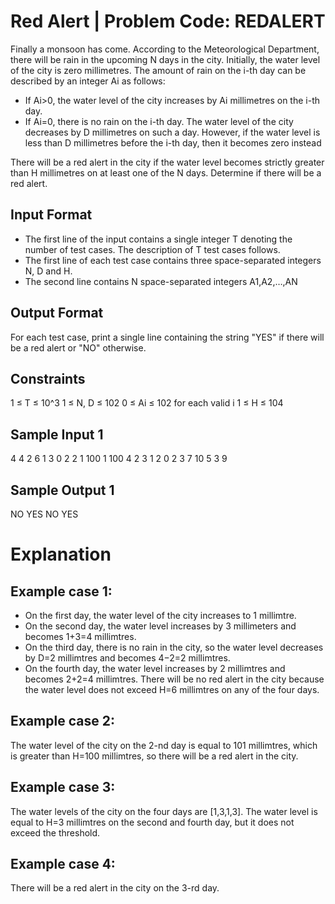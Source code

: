 # Red Alert | Problem Code: REDALERT

Finally a monsoon has come. According to the Meteorological Department, there will be rain in the upcoming N days in the city. Initially, the water level of the city is zero millimetres. The amount of rain on the i-th day can be described by an integer Ai as follows:

- If Ai>0, the water level of the city increases by Ai millimetres on the i-th day.
- If Ai=0, there is no rain on the i-th day. The water level of the city decreases by D millimetres on such a day. However, if the water level is less than D millimetres before the i-th day, then it becomes zero instead

There will be a red alert in the city if the water level becomes strictly greater than H millimetres on at least one of the N days. Determine if there will be a red alert.

## Input Format

- The first line of the input contains a single integer T denoting the number of test cases. The description of T test cases follows.
- The first line of each test case contains three space-separated integers N, D and H.
- The second line contains N space-separated integers A1,A2,…,AN

## Output Format

For each test case, print a single line containing the string "YES" if there will be a red alert or "NO" otherwise.

## Constraints
1 ≤ T ≤ 10^3 
1 ≤ N, D ≤ 102
0 ≤ Ai ≤ 102 for each valid i
1 ≤ H ≤ 104

## Sample Input 1 
4
4 2 6
1 3 0 2
2 1 100
1 100
4 2 3
1 2 0 2
3 7 10
5 3 9 

## Sample Output 1 
NO
YES
NO
YES

# Explanation
## Example case 1:

- On the first day, the water level of the city increases to 1 millimtre.
- On the second day, the water level increases by 3 millimeters and becomes 1+3=4 millimtres.
- On the third day, there is no rain in the city, so the water level decreases by D=2 millimtres and becomes 4−2=2 millimtres.
- On the fourth day, the water level increases by 2 millimtres and becomes 2+2=4 millimtres.
There will be no red alert in the city because the water level does not exceed H=6 millimtres on any of the four days.

## Example case 2: 
The water level of the city on the 2-nd day is equal to 101 millimtres, which is greater than H=100 millimtres, so there will be a red alert in the city.

## Example case 3:
The water levels of the city on the four days are [1,3,1,3]. The water level is equal to H=3 millimtres on the second and fourth day, but it does not exceed the threshold.

## Example case 4: 
There will be a red alert in the city on the 3-rd day.

